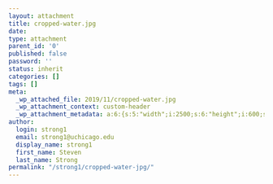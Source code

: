 ```yaml
---
layout: attachment
title: cropped-water.jpg
date: 
type: attachment
parent_id: '0'
published: false
password: ''
status: inherit
categories: []
tags: []
meta:
  _wp_attached_file: 2019/11/cropped-water.jpg
  _wp_attachment_context: custom-header
  _wp_attachment_metadata: a:6:{s:5:"width";i:2500;s:6:"height";i:600;s:4:"file";s:25:"2019/11/cropped-water.jpg";s:5:"sizes";a:4:{s:9:"thumbnail";a:4:{s:4:"file";s:25:"cropped-water-150x150.jpg";s:5:"width";i:150;s:6:"height";i:150;s:9:"mime-type";s:10:"image/jpeg";}s:6:"medium";a:4:{s:4:"file";s:24:"cropped-water-300x72.jpg";s:5:"width";i:300;s:6:"height";i:72;s:9:"mime-type";s:10:"image/jpeg";}s:12:"medium_large";a:4:{s:4:"file";s:25:"cropped-water-768x184.jpg";s:5:"width";i:768;s:6:"height";i:184;s:9:"mime-type";s:10:"image/jpeg";}s:5:"large";a:4:{s:4:"file";s:26:"cropped-water-1024x246.jpg";s:5:"width";i:1024;s:6:"height";i:246;s:9:"mime-type";s:10:"image/jpeg";}}s:10:"image_meta";a:12:{s:8:"aperture";s:1:"0";s:6:"credit";s:0:"";s:6:"camera";s:0:"";s:7:"caption";s:0:"";s:17:"created_timestamp";s:1:"0";s:9:"copyright";s:0:"";s:12:"focal_length";s:1:"0";s:3:"iso";s:1:"0";s:13:"shutter_speed";s:1:"0";s:5:"title";s:0:"";s:11:"orientation";s:1:"0";s:8:"keywords";a:0:{}}s:17:"attachment_parent";i:52;}
author:
  login: strong1
  email: strong1@uchicago.edu
  display_name: strong1
  first_name: Steven
  last_name: Strong
permalink: "/strong1/cropped-water-jpg/"
---
```

